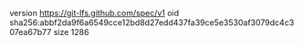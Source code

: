 version https://git-lfs.github.com/spec/v1
oid sha256:abbf2da9f6a6549cce12bd8d27edd437fa39ce5e3530af3079dc4c307ea67b77
size 1286

